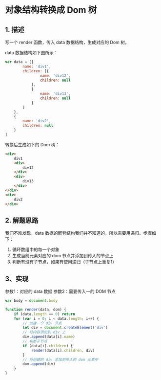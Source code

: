 # 对象结构转换成 Dom 树

## 1. 描述

写一个 render 函数，传入 data 数据结构，生成对应的 Dom 树。

data 数据结构如下图所示：

```js
var data = [{
        name: 'div1',
        children: [{
                name: 'div12',
                children: null
            },
            {
                name: 'div13',
                children: null
            }
        ]
    },
    {
        name: 'div2',
        children: null
    }
]
```

转换后生成如下的 Dom 树：

```html
<div>
    div1
    <div>
        div12
    </div>
    <div>
        div13
    </div>
</div>
<div>
    div2
</div>
```

## 2. 解题思路

我们不难发现，data 数据的嵌套结构我们并不知道的，所以需要用递归。步骤如下：

1. 循环数组中的每一个对象
2. 生成当前元素对应的 dom 节点并添加到传入的节点上
3. 判断有没有子节点，如果有使用递归（子节点上重复1）

## 3、实现

参数1：对应的 data 数据
参数2：需要传入一的 DOM 节点

```js
var body = document.body

function render(data, dom) {
    if (data.length == 0) return
    for (var i = 0; i < data.length; i++) {
        // 创建一个 div 节点
        let div = document.createElement('div')
        // 将内容添加到 div 上
        div.append(data[i].name)
        // 判断子节点
        if (data[i].children) {
            render(data[i].children, div)
        }
        // 将创建的 div 添加到传入的 dom 元素中
        dom.append(div)
    }
}
```

 
 <comment-comment/> 
 